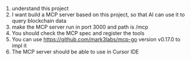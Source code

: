 1. understand this project
2. I want build a MCP server based on this project, so that AI can use it to query blockchain data
3. make the MCP server run in port 3000 and path is /mcp
4. You should check the MCP spec and register the tools
5. You can use https://github.com/mark3labs/mcp-go version v0.17.0 to impl it
6. The MCP server should be able to use in Cursor IDE